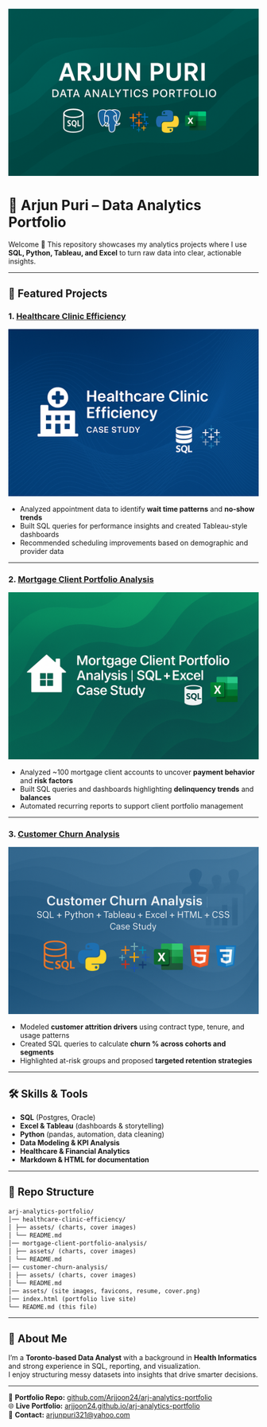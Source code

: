 ![Cover](assets/cover.png)

# 📂 Arjun Puri – Data Analytics Portfolio  

Welcome 👋 This repository showcases my analytics projects where I use **SQL, Python, Tableau, and Excel** to turn raw data into clear, actionable insights.  

---

## 🚀 Featured Projects  

### 1. [Healthcare Clinic Efficiency](./healthcare-clinic-efficiency/README.md)  
![Healthcare Cover](healthcare-clinic-efficiency/assets/healthcare_cover.png)  

- Analyzed appointment data to identify **wait time patterns** and **no-show trends**  
- Built SQL queries for performance insights and created Tableau-style dashboards  
- Recommended scheduling improvements based on demographic and provider data  

---

### 2. [Mortgage Client Portfolio Analysis](./mortgage-client-portfolio-analysis/README.md)  
![Mortgage Cover](mortgage-client-portfolio-analysis/assets/mortgage_cover.png)  

- Analyzed ~100 mortgage client accounts to uncover **payment behavior** and **risk factors**  
- Built SQL queries and dashboards highlighting **delinquency trends** and **balances**  
- Automated recurring reports to support client portfolio management  

---

### 3. [Customer Churn Analysis](./customer-churn-analysis/README.md)  
![Churn Cover](customer-churn-analysis/assets/churn_cover.png)  

- Modeled **customer attrition drivers** using contract type, tenure, and usage patterns  
- Created SQL queries to calculate **churn % across cohorts and segments**  
- Highlighted at-risk groups and proposed **targeted retention strategies**  

---

## 🛠 Skills & Tools  

- **SQL** (Postgres, Oracle)  
- **Excel & Tableau** (dashboards & storytelling)  
- **Python** (pandas, automation, data cleaning)  
- **Data Modeling & KPI Analysis**  
- **Healthcare & Financial Analytics**  
- **Markdown & HTML for documentation**  

---

## 📂 Repo Structure  
```
arj-analytics-portfolio/
│── healthcare-clinic-efficiency/
│ ├── assets/ (charts, cover images)
│ └── README.md
│── mortgage-client-portfolio-analysis/
│ ├── assets/ (charts, cover images)
│ └── README.md
│── customer-churn-analysis/
│ ├── assets/ (charts, cover images)
│ └── README.md
│── assets/ (site images, favicons, resume, cover.png)
│── index.html (portfolio live site)
└── README.md (this file)
```
---

## 🌟 About Me  

I’m a **Toronto-based Data Analyst** with a background in **Health Informatics** and strong experience in SQL, reporting, and visualization.  
I enjoy structuring messy datasets into insights that drive smarter decisions.  

---

📂 **Portfolio Repo:** [github.com/Arjjoon24/arj-analytics-portfolio](https://github.com/Arjjoon24/arj-analytics-portfolio)  
🌐 **Live Portfolio:** [arjjoon24.github.io/arj-analytics-portfolio](https://arjjoon24.github.io/arj-analytics-portfolio/)  
📧 **Contact:** [arjunpuri321@yahoo.com](mailto:arjunpuri321@yahoo.com)
